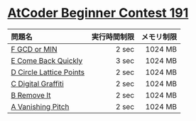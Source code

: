 # [AtCoder Beginner Contest 191](https://atcoder.jp/contests/abc191)

問題名 | 実行時間制限 | メモリ制限
:-- | --: | --:
[F GCD or MIN](https://atcoder.jp/contests/abc191/tasks/abc191_f) | 2 sec | 1024 MB
[E Come Back Quickly](https://atcoder.jp/contests/abc191/tasks/abc191_e) | 3 sec | 1024 MB
[D Circle Lattice Points](https://atcoder.jp/contests/abc191/tasks/abc191_d) | 2 sec | 1024 MB
[C Digital Graffiti](https://atcoder.jp/contests/abc191/tasks/abc191_c) | 2 sec | 1024 MB
[B Remove It](https://atcoder.jp/contests/abc191/tasks/abc191_b) | 2 sec | 1024 MB
[A Vanishing Pitch](https://atcoder.jp/contests/abc191/tasks/abc191_a) | 2 sec | 1024 MB
